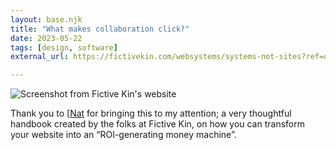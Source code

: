 ```yaml
---
layout: base.njk
title: "What makes collaboration click?"
date: 2023-05-22
tags: [design, software]
external_url: https://fictivekin.com/websystems/systems-not-sites?ref=daniel.pizza

---
```


![Screenshot from Fictive Kin's website](/assets/links/figma-collaboration.avif "Screenshot from Fictive Kin's website")

Thank you to [[Nat](http://ndevalliere.com/?ref=daniel.pizza "Nathalie de Valliere") for bringing this to my attention; a very thoughtful handbook created by the folks at Fictive Kin, on how you can transform your website into an “ROI-generating money machine”. 